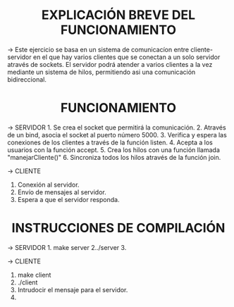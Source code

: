 <h1 align = "center"> EXPLICACIÓN BREVE DEL FUNCIONAMIENTO </h1>
→ Este ejercicio se basa en un sistema de comunicacíon entre cliente-servidor en el que hay varios clientes que se conectan a un solo servidor através de sockets. El servidor podrá atender a varios clientes a la vez mediante un sistema de hilos, permitiendo asi una comunicación bidireccional.

<h1 align = "center"> FUNCIONAMIENTO </h1>
→ SERVIDOR
1. Se crea el socket que permitirá la comunicación.
2. Através de un bind, asocia el socket al puerto número 5000.
3. Verifica y espera las conexiones de los clientes a través de la función listen. 
4. Acepta a los usuarios con la función accept.
5. Crea los hilos con una función llamada "manejarCliente()"
6. Sincroniza todos los hilos através de la función join.

→ CLIENTE
1. Conexión al servidor.
2. Envío de mensajes al servidor.
3. Espera a que el servidor responda.

<h1 align = "center"> INSTRUCCIONES DE COMPILACIÓN </h1>
→ SERVIDOR
1. make server 
2../server
3.  

→ CLIENTE
1. make client
2. ./client
3. Intrudocir el mensaje para el servidor.
4. 
